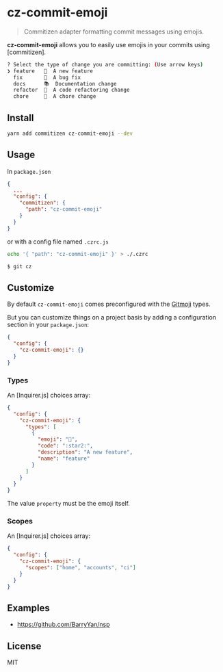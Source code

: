 # cz-commit-emoji

> Commitizen adapter formatting commit messages using emojis.

**cz-commit-emoji** allows you to easily use emojis in your commits using [commitizen].

```sh
? Select the type of change you are committing: (Use arrow keys)
❯ feature   🌟  A new feature
  fix       🐞  A bug fix
  docs      📚  Documentation change
  refactor  🎨  A code refactoring change
  chore     🔩  A chore change
```

## Install

```bash
yarn add commitizen cz-commit-emoji --dev
```

## Usage

In `package.json`
```json
{
  ...
  "config": {
    "commitizen": {
      "path": "cz-commit-emoji"
    }
  }
}
```
or with a config file named `.czrc.js`
```bash
echo '{ "path": "cz-commit-emoji" }' > ./.czrc
```

```sh
$ git cz
```

## Customize

By default `cz-commit-emoji` comes preconfigured with the [Gitmoji](https://gitmoji.carloscuesta.me/) types.

But you can customize things on a project basis by adding a configuration section in your `package.json`:

```json
{
  "config": {
    "cz-commit-emoji": {}
  }
}
```

### Types

An [Inquirer.js] choices array:

```json
{
  "config": {
    "cz-commit-emoji": {
      "types": [
        {
          "emoji": "🌟",
          "code": ":star2:",
          "description": "A new feature",
          "name": "feature"
        }
      ]
    }
  }
}
```

The value `property` must be the emoji itself.

### Scopes

An [Inquirer.js] choices array:

```json
{
  "config": {
    "cz-commit-emoji": {
      "scopes": ["home", "accounts", "ci"]
    }
  }
}
```

## Examples

- https://github.com/BarryYan/nsp

## License

MIT
